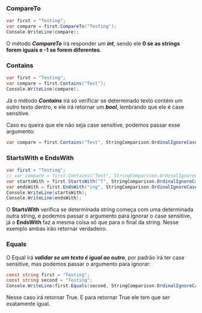 ### CompareTo
```C#
var first = "Testing";  
var compare = first.CompareTo("Testing");  
Console.WriteLine(compare);
```
O método ***CompareTo*** irá responder um ***int***, sendo ele **0 se as strings forem iguais e -1 se forem diferentes**.

### Contains
```C#
var first = "Testing";  
var compare = first.Contains("Test");  
Console.WriteLine(compare);
```
Já o método ***Contains*** irá só verificar se determinado texto contém um outro texto dentro, e ele irá retornar um ***bool***, lembrando que ele é case sensitive.

Caso eu queira que ele não seja case sensitive, podemos passar esse argumento:
```C#
var compare = first.Contains("Test", StringComparison.OrdinalIgnoreCase);
```

### StartsWith e EndsWith
```C#
var first = "Testing";  
// var compare = first.Contains("Test", StringComparison.OrdinalIgnoreCase);  
var startsWith = first.StartsWith("T", StringComparison.OrdinalIgnoreCase);  
var endsWith = first.EndsWith("ing", StringComparison.OrdinalIgnoreCase);  
Console.WriteLine(startsWith);  
Console.WriteLine(endsWith);
```

O **StartsWith** verifica se determinada string começa com uma determinada outra string, e podemos passar o argumento para ignorar o case sensitive, já o **EndsWith** faz a mesma coisa só que para o final da string. Nesse exemplo ambas irão retornar verdadeiro.

### Equals

O Equal irá ***validar se um texto é igual ao outro***, por padrão irá ter case sensitive, mas podemos passar o argumento para ignorar:
```C#
const string first = "Testing";  
const string second = "Testing";  
Console.WriteLine(first.Equals(second, StringComparison.OrdinalIgnoreCase));
```
Nesse caso irá retornar True. E para retornar True ele tem que ser exatamente igual.